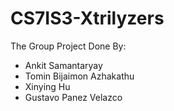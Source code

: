 # CS7IS3-Xtrilyzers
The Group Project Done By: 
- Ankit Samantaryay 
- Tomin Bijaimon Azhakathu 
- Xinying Hu
- Gustavo Panez Velazco
